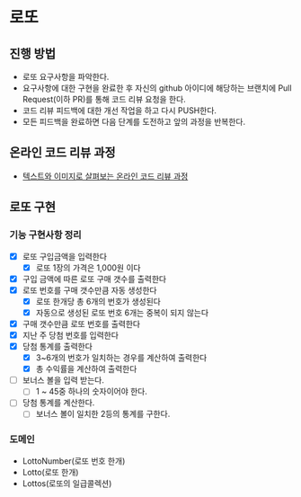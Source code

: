 # 로또
## 진행 방법
* 로또 요구사항을 파악한다.
* 요구사항에 대한 구현을 완료한 후 자신의 github 아이디에 해당하는 브랜치에 Pull Request(이하 PR)를 통해 코드 리뷰 요청을 한다.
* 코드 리뷰 피드백에 대한 개선 작업을 하고 다시 PUSH한다.
* 모든 피드백을 완료하면 다음 단계를 도전하고 앞의 과정을 반복한다.

## 온라인 코드 리뷰 과정
* [텍스트와 이미지로 살펴보는 온라인 코드 리뷰 과정](https://github.com/next-step/nextstep-docs/tree/master/codereview)

## 로또 구현
### 기능 구현사항 정리
- [X] 로또 구입금액을 입력한다
  - [X] 로또 1장의 가격은 1,000원 이다
- [X] 구입 금액에 따른 로또 구매 갯수를 출력한다
- [X] 로또 번호를 구매 갯수만큼 자동 생성한다
  - [X] 로또 한개당 총 6개의 번호가 생성된다
  - [X] 자동으로 생성된 로또 번호 6개는 중복이 되지 않는다
- [X] 구매 갯수만큼 로또 번호를 출력한다
- [X] 지난 주 당첨 번호를 입력한다
- [X] 당첨 통계를 출력한다
  - [X] 3~6개의 번호가 일치하는 경우를 계산하여 출력한다
  - [X] 총 수익률을 계산하여 출력한다
- [ ] 보너스 볼을 입력 받는다.
  - [ ] 1 ~ 45중 하나의 숫자이어야 한다.
- [ ] 당첨 통계를 계산한다.
  - [ ] 보너스 볼이 일치한 2등의 통계를 구한다.

### 도메인
* LottoNumber(로또 번호 한개)
* Lotto(로또 한개)
* Lottos(로또의 일급콜렉션)
